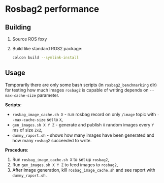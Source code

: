 # Rosbag2 performance

## Building

1. Source ROS foxy
2. Build like standard ROS2 package:

    ```bash
    colcon build --symlink-install
    ```

## Usage

Temporarily there are only some bash scripts (in `rosbag2_benchmarking` dir) for testing how much images `rosbag2` is capable of writing depends on `--max-cache-size` parameter.

**Scripts:**

* `rosbag_image_cache.sh X` - run rosbag record on only `/image` topic with `--max-cache-size` set to `X`,
* `gen_images.sh X Y Z` - generate and publish `X` random images every `Y` ms of size `ZxZ`,
* `dummy_raport.sh` - shows how many images have been generated and how many `rosbag2` succeeded to write.

**Procedure:**

1. Run `rosbag_image_cache.sh X` to set up `rosbag2`,
2. Run `gen_images.sh X Y Z` to feed images to `rosbag2`,
3. After image generation, kill `rosbag_image_cache.sh` and see raport with `dummy_raport.sh`.